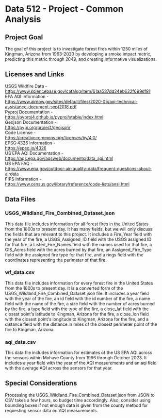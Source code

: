 # Data 512 - Project - Common Analysis
## Project Goal
The goal of this project is to investigate forest fires within 1250 miles of Kingman, Arizona from 1963-2020 by developing a smoke impact metric, predicting this metric through 2049, and creating informative visualizations.
## Licenses and Links
USGS Wildfire Data -  
https://www.sciencebase.gov/catalog/item/61aa537dd34eb622f699df81  
EPA AQI Information -  
https://www.airnow.gov/sites/default/files/2020-05/aqi-technical-assistance-document-sept2018.pdf  
Pyproj Documentation -  
https://pyproj4.github.io/pyproj/stable/index.html  
Geojson Documentation -  
https://pypi.org/project/geojson/  
Code License -  
https://creativecommons.org/licenses/by/4.0/  
EPSG:4326 Information -  
https://epsg.io/4326  
US EPA AQI Documentation -  
https://aqs.epa.gov/aqsweb/documents/data_api.html  
US EPA FAQ -  
https://www.epa.gov/outdoor-air-quality-data/frequent-questions-about-airdata  
FIPS Information -  
https://www.census.gov/library/reference/code-lists/ansi.html
## Data Files
### USGS_Wildland_Fire_Combined_Dataset.json
This data file includes information for all forest fires in the United States from the 1800s to present day. It has many fields, but we will only discuss the fields that are relevant to this project. It includes a Fire_Year field with the year of the fire, a USGS_Assigned_ID field with the USGS assigned ID for that fire, a Listed_Fire_Names field with the names used for that fire, a GIS_Acres field with the acres burned by that fire, an Assigned_Fire_Type field with the assigned fire type for that fire, and a rings field with the coordinates representing the perimeter of that fire.
### wf_data.csv
This data file includes information for every forest fire in the United States from the 1800s to present day. It is a converted form of the USGS_Wildland_Fire_Combined_Dataset.json file. It includes a year field with the year of the fire, an id field with the id number of the fire, a name field with the name of the fire, a size field with the number of acres burned by the fire, a type field with the type of the fire, a close_lat field with the closest point's latitude to Kingman, Arizona for the fire, a close_lon field with the closest point's longitude to Kingman, Arizona for the fire, and a distance field with the distance in miles of the closest perimeter point of the fire to Kingman, Arizona.
### aqi_data.csv
This data file includes information for estimates of the US EPA AQI across the sensors within Mohave County from 1996 through October 2023. It includes a year field with the year of the AQI measurements and an aqi field with the average AQI across the sensors for that year.
## Special Considerations
Processing the USGS_Wildland_Fire_Combined_Dataset.json from JSON to CSV takes a few hours, so budget time accordingly. Also, consider using bounding boxes if not enough data is given from the county method for requesting sensor data on AQI measurements.
